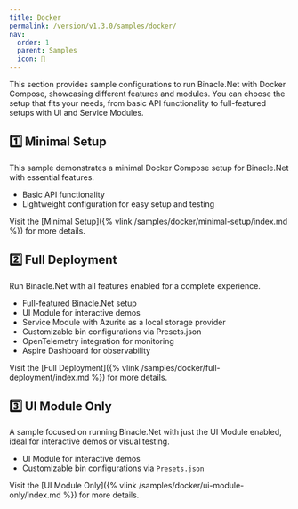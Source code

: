 ```yaml
---
title: Docker
permalink: /version/v1.3.0/samples/docker/
nav:
  order: 1
  parent: Samples
  icon: 🐳
---
```


This section provides sample configurations to run Binacle.Net with Docker Compose, showcasing different features and modules. You can choose the setup that fits your needs, from basic API functionality to full-featured setups with UI and Service Modules.

## 1️⃣ Minimal Setup
This sample demonstrates a minimal Docker Compose setup for Binacle.Net with essential features.

- Basic API functionality
- Lightweight configuration for easy setup and testing

Visit the [Minimal Setup]({% vlink /samples/docker/minimal-setup/index.md %}) for more details.

## 2️⃣ Full Deployment
Run Binacle.Net with all features enabled for a complete experience.

- Full-featured Binacle.Net setup
- UI Module for interactive demos
- Service Module with Azurite as a local storage provider
- Customizable bin configurations via Presets.json
- OpenTelemetry integration for monitoring
- Aspire Dashboard for observability

Visit the [Full Deployment]({% vlink /samples/docker/full-deployment/index.md %}) for more details.

## 3️⃣ UI Module Only
A sample focused on running Binacle.Net with just the UI Module enabled, ideal for interactive demos or visual testing.

- UI Module for interactive demos
- Customizable bin configurations via `Presets.json`

Visit the [UI Module Only]({% vlink /samples/docker/ui-module-only/index.md %}) for more details.

